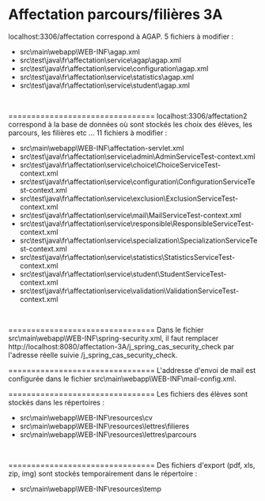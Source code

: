 Affectation parcours/filières 3A 
================================

localhost:3306/affectation correspond à AGAP. 5 fichiers à modifier :
* src\main\webapp\WEB-INF\agap.xml
* src\test\java\fr\affectation\service\agap\agap.xml
* src\test\java\fr\affectation\service\configuration\agap.xml
* src\test\java\fr\affectation\service\statistics\agap.xml
* src\test\java\fr\affectation\service\student\agap.xml
<br />

================================
localhost:3306/affectation2 correspond à la base de données où sont stockés les choix des élèves, les parcours, les filières etc ... 11 fichiers à modifier :
* src\main\webapp\WEB-INF\affectation-servlet.xml
* src\test\java\fr\affectation\service\admin\AdminServiceTest-context.xml
* src\test\java\fr\affectation\service\choice\ChoiceServiceTest-context.xml
* src\test\java\fr\affectation\service\configuration\ConfigurationServiceTest-context.xml
* src\test\java\fr\affectation\service\exclusion\ExclusionServiceTest-context.xml
* src\test\java\fr\affectation\service\mail\MailServiceTest-context.xml
* src\test\java\fr\affectation\service\responsible\ResponsibleServiceTest-context.xml
* src\test\java\fr\affectation\service\specialization\SpecializationServiceTest-context.xml
* src\test\java\fr\affectation\service\statistics\StatisticsServiceTest-context.xml
* src\test\java\fr\affectation\service\student\StudentServiceTest-context.xml
* src\test\java\fr\affectation\service\validation\ValidationServiceTest-context.xml
<br />

================================
Dans le fichier src\main\webapp\WEB-INF\spring-security.xml, il faut remplacer http://localhost:8080/affectation-3A/j_spring_cas_security_check par l'adresse réelle suivie /j_spring_cas_security_check.
<br />

================================
L'addresse d'envoi de mail est configurée dans le fichier src\main\webapp\WEB-INF\mail-config.xml.
<br />

================================
Les fichiers des élèves sont stockés dans les répertoires :
* src\main\webapp\WEB-INF\resources\cv
* src\main\webapp\WEB-INF\resources\lettres\filieres
* src\main\webapp\WEB-INF\resources\lettres\parcours
<br />

================================
Des fichiers d'export (pdf, xls, zip, img) sont stockés temporairement dans le répertoire :
* src\main\webapp\WEB-INF\resources\temp